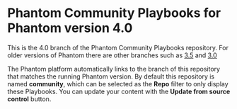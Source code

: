 # Phantom Community Playbooks for Phantom version 4.0

This is the 4.0 branch of the Phantom Community Playbooks repository. For older versions of Phantom there are other branches such as [3.5](https://github.com/phantomcyber/playbooks/tree/3.5) and [3.0](https://github.com/phantomcyber/playbooks/tree/3.0)

The Phantom platform automatically links to the branch of this repository that matches the running Phantom version. By default this repository is named **community**, which can be selected as the **Repo** filter to only display these Playbooks. You can update your content with the **Update from source control** button.
